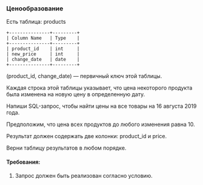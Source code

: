 
### Ценообразование

Есть таблица: products
```
+---------------+---------+
| Column Name   | Type    |
+---------------+---------+
| product_id    | int     |
| new_price     | int     |
| change_date   | date    |
+---------------+---------+
```
(product_id, change_date) — первичный ключ этой таблицы.

Каждая строка этой таблицы указывает, что цена некоторого продукта была изменена на новую цену в определенную дату.

Напиши SQL-запрос, чтобы найти цены на все товары на 16 августа 2019 года.

Предположим, что цена всех продуктов до любого изменения равна 10.

Результат должен содержать две колонки: product_id и price.

Верни таблицу результатов в любом порядке.

#### Требования:
1.	Запрос должен быть реализован согласно условию.

